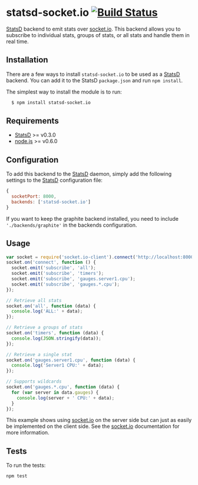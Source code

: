 # statsd-socket.io [![Build Status](https://secure.travis-ci.org/Chatham/statsd-socket.io.png?branch=master)](http://travis-ci.org/Chatham/statsd-socket.io)

[StatsD](https://github.com/etsy/statsd) backend to emit stats over [socket.io](http://socket.io/). This backend allows you to subscribe to individual stats, groups of stats, or all stats and handle them in real time.

## Installation
There are a few ways to install `statsd-socket.io` to be used as a [StatsD](https://github.com/etsy/statsd) backend. You can add it to the StatsD `package.json` and run `npm install`.

The simplest way to install the module is to run:

```bash
  $ npm install statsd-socket.io
```
## Requirements
* [StatsD](https://github.com/etsy/statsd) >= v0.3.0
* [node.js](http://nodejs.org/) >= v0.6.0

## Configuration
To add this backend to the [StatsD](https://github.com/etsy/statsd) daemon, simply add the following settings to the [StatsD](https://github.com/etsy/statsd) configuration file:
```js
{
  socketPort: 8000,
  backends: ['statsd-socket.io']
}
```
If you want to keep the graphite backend installed, you need to include `'./backends/graphite'` in the backends configuration.

## Usage
```js
var socket = require('socket.io-client').connect('http://localhost:8000');
socket.on('connect', function () {
  socket.emit('subscribe', 'all');
  socket.emit('subscribe', 'timers');
  socket.emit('subscribe', 'gauges.server1.cpu');
  socket.emit('subscribe', 'gauges.*.cpu');
});

// Retrieve all stats
socket.on('all', function (data) {
  console.log('ALL:' + data);
});

// Retrieve a groups of stats
socket.on('timers', function (data) {
  console.log(JSON.stringify(data));
});

// Retrieve a single stat
socket.on('gauges.server1.cpu', function (data) {
  console.log('Server1 CPU:' + data);
});

// Supports wildcards
socket.on('gauges.*.cpu', function (data) {
  for (var server in data.gauges) {
    console.log(server + ' CPU:' + data);
  }
});
```
This example shows using [socket.io](http://socket.io/) on the server side but can just as easily be implemented on the client side. See the [socket.io](http://socket.io/) documentation for more information.

## Tests
To run the tests:
```js
npm test
```
